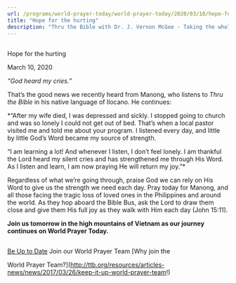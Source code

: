 ```yaml
---
url: /programs/world-prayer-today/world-prayer-today/2020/03/10/hope-for-the-hurting
title: "Hope for the hurting"
description: "Thru the Bible with Dr. J. Vernon McGee - Taking the whole Word to the whole world"
---
```







## 
 Hope for the hurting


March 10, 2020




*“God heard my cries.”* 


That’s the good news we recently heard from Manong, who listens to *Thru the Bible* in his native language of Ilocano. He continues:


*“After my wife died, I was depressed and sickly. I stopped going to church and was so lonely I could not get out of bed. That’s when a local pastor visited me and told me about your program. I listened every day, and little by little God’s Word became my source of strength.  

  

“I am learning a lot! And whenever I listen, I don’t feel lonely. I am thankful the Lord heard my silent cries and has strengthened me through His Word. As I listen and learn, I am now praying He will return my joy.”*


Regardless of what we’re going through, praise God we can rely on His Word to give us the strength we need each day. Pray today for Manong, and all those facing the tragic loss of loved ones in the Philippines and around the world. As they hop aboard the Bible Bus, ask the Lord to draw them close and give them His full joy as they walk with Him each day (John 15:11). 


**Join us tomorrow in the high mountains of Vietnam as our journey continues on World Prayer Today.**







## 




[Be Up to Date](http://feeds.feedburner.com/WorldPrayerToday "World Prayer Today RSS Feed")
Join our World Prayer Team
[Why join the  

World Prayer Team?](http://ttb.org/resources/articles-news/news/2017/03/26/keep-it-up-world-prayer-team!)




